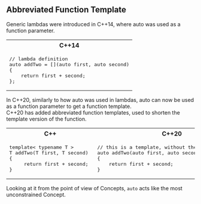 Abbreviated Function Template
---

Generic lambdas were introduced in C\++14, where auto was used as a function parameter. 
<table>
<tr>
<th>
C++14
</th>

</tr>
<tr>

<td  valign="top">
<pre lang="cpp">
// lambda definition
auto addTwo = [](auto first, auto second)
{
    return first + second; 
};
</pre>
</td>
</tr>

</table>

In C\++20, similarly to how auto was used in lambdas, auto can now be used as a function parameter to get a function template. \
C++20 has added abbreviated function templates, used to shorten the template version of the function.

<table>
<tr>
<th>
C++
</th>
<th>
C++20
</th>
</tr>
<tr>
<td  valign="top">
<pre lang="cpp">
template< typename T >
T addTwo(T first, T second)
{
     return first + second; 
}
</pre>
</td>

<td  valign="top">
<pre lang="cpp">
// this is a template, without the word 'template'!
auto addTwo(auto first, auto second)
{
    return first + second;  
}
</pre>
</td>

</tr>
</table>

Looking at it from the point of view of Concepts, `auto` acts like the most unconstrained Concept.
